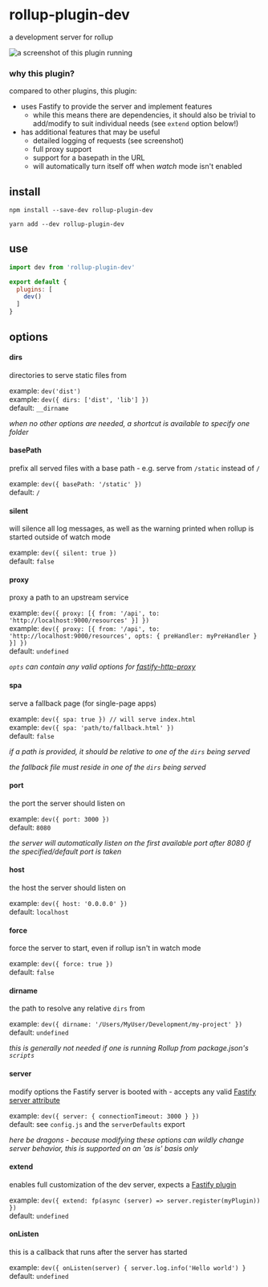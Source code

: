 # rollup-plugin-dev

a development server for rollup

![a screenshot of this plugin running](/.github/assets/screenshot.png?raw=true)

### why this plugin?

compared to other plugins, this plugin:
- uses Fastify to provide the server and implement features
  - while this means there are dependencies, it should also be trivial to add/modify to suit individual needs (see `extend` option below!)
- has additional features that may be useful
  - detailed logging of requests (see screenshot)
  - full proxy support
  - support for a basepath in the URL
  - will automatically turn itself off when _watch_ mode isn't enabled

## install

```console
npm install --save-dev rollup-plugin-dev
```

```console
yarn add --dev rollup-plugin-dev
```

## use

```js
import dev from 'rollup-plugin-dev'

export default {
  plugins: [
    dev()
  ]
}
```

## options

#### dirs

directories to serve static files from

example: `dev('dist')`<br>
example: `dev({ dirs: ['dist', 'lib'] })`<br>
default: `__dirname`<br>

_when no other options are needed, a shortcut is available to specify one folder_

#### basePath

prefix all served files with a base path - e.g. serve from `/static` instead of `/`

example: `dev({ basePath: '/static' })`<br>
default: `/`

#### silent

will silence all log messages, as well as the warning printed when rollup is started outside of watch mode

example: `dev({ silent: true })`<br>
default: `false`

#### proxy

proxy a path to an upstream service

example: `dev({ proxy: [{ from: '/api', to: 'http://localhost:9000/resources' }] })`<br>
example: `dev({ proxy: [{ from: '/api', to: 'http://localhost:9000/resources', opts: { preHandler: myPreHandler } }] })`<br>
default: `undefined`<br>

_`opts` can contain any valid options for [fastify-http-proxy](https://github.com/fastify/fastify-http-proxy)_

#### spa

serve a fallback page (for single-page apps)

example: `dev({ spa: true }) // will serve index.html`<br>
example: `dev({ spa: 'path/to/fallback.html' })`<br>
default: `false`

_if a path is provided, it should be relative to one of the `dirs` being served_

_the fallback file must reside in one of the `dirs` being served_

#### port

the port the server should listen on

example: `dev({ port: 3000 })`<br>
default: `8080`

_the server will automatically listen on the first available port after 8080 if the specified/default port is taken_

#### host

the host the server should listen on

example: `dev({ host: '0.0.0.0' })`<br>
default: `localhost`

#### force

force the server to start, even if rollup isn't in watch mode

example: `dev({ force: true })`<br>
default: `false`

#### dirname

the path to resolve any relative `dirs` from

example: `dev({ dirname: '/Users/MyUser/Development/my-project' })`<br>
default: `undefined`

_this is generally not needed if one is running Rollup from package.json's `scripts`_

#### server

modify options the Fastify server is booted with - accepts any valid [Fastify server attribute](https://www.fastify.io/docs/latest/Server)

example: `dev({ server: { connectionTimeout: 3000 } })`<br>
default: see `config.js` and the `serverDefaults` export

_here be dragons - because modifying these options can wildly change server behavior, this is supported on an 'as is' basis only_

#### extend

enables full customization of the dev server, expects a [Fastify plugin](https://www.fastify.io/docs/latest/Plugins/)

example: `dev({ extend: fp(async (server) => server.register(myPlugin)) })`<br>
default: `undefined`

#### onListen

this is a callback that runs after the server has started

example: `dev({ onListen(server) { server.log.info('Hello world') }`
default: `undefined`
